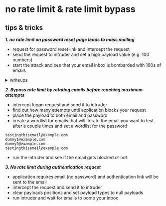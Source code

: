 # no rate limit & rate limit bypass

## tips & tricks
***1. no rate limit on password reset page leads to mass mailing***
- request for password reset link and intercept the request
- send the request to intruder and set a high payload value (e.g: 100 numbers)
- start the attack and see that your email inbox is bombarded with 100s of emails
<details>
<summary>writeups</summary>
	
* [1166066](https://hackerone.com/reports/1166066)
* [751604](https://hackerone.com/reports/751604)
</details>

***2. Bypass rate limit by rotating emails before reaching maximum attempts***
- intercept logon request and send it to intruder
- find out how many attempts until application blocks your request
- place the payload to both email and password
- create a wordlist for emails that will iterate the email you want to test after a couple times and set a wordlist for the password
```
testingthisemail@example.com
dummy1@example.com
dummy2@example.com
testingthisemail@example.com
```
- run the intruder and see if the email gets blocked or not

***3. No rate limit during authentication request***
- application requires email (no password) and authentication link will be sent to the email
- intercept the request and send it to intruder
- clear payloads positions and set payload types to null payloads
- run intruder and wait for emails to bomb your inbox
